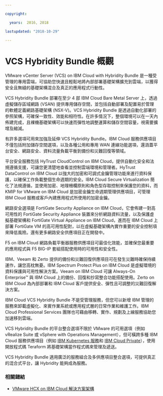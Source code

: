 ```yaml
---

copyright:

  years:  2016, 2018

lastupdated: "2018-10-29"

---
```

# VCS Hybridity Bundle 概觀

VMware vCenter Server (VCS) on IBM Cloud with Hybridity Bundle 是一種受管理的專用雲端，可協助您快速且輕鬆地將內部部署基礎架構擴充到雲端，以獲得安全且無縫的基礎架構混合及真正的應用程式行動性。

VCS Hybridity Bundle 部署在至少 4 部 IBM Cloud Bare Metal Server 上，透過虛擬儲存區域網路 (VSAN) 提供專用儲存空間，並包括自動部署及配置易於管理的軟體定義網路基礎架構 (NSX-V)。VCS Hybridity Bundle 是透過自動化部署的參照架構，可確保一致性、效能和相符性。在許多情況下，整個環境可以在一天內佈建完成，且裸機基礎架構可以快速而彈性地調整運算和儲存空間容量，視需要擴增及縮減。

有許多選項可用來加強及延伸 VCS Hybridity Bundle。IBM Cloud 服務供應項目不僅包括附加儲存空間選項，以及各種公用和專用 WAN 連線功能選項，還涵蓋平台安全、網路安全、資料流量負載平衡到備份和災難回復等領域。

平台安全服務包括 HyTrust CloudControl on IBM Cloud，提供自動化安全和法規遵循支援，可讓您更清楚地查看並控制雲端環境和管理者。HyTrust DataControl on IBM Cloud 以強大的加密和可調式金鑰管理功能來進行資料保護，以確保工作負載整個生命週期的安全。IBM Cloud Secure Virtualization 簡化了法規遵循，並使用加密、地理柵欄原則和角色型存取控制來保護您的資料，而 KMIP for VMware on IBM Cloud 是加密金鑰生命週期管理供應項目，可管理 IBM Cloud 服務或客戶內建應用程式所使用的加密金鑰。

網路安全選項是 FortiGate Security Appliance on IBM Cloud，它會佈建一對高可用性的 FortiGate Security Appliance 裝置來分析網路資料流量，以及保護虛擬基礎架構和 FortiGate Virtual Appliance on IBM Cloud，進而在 IBM Cloud 上部署 FortiGate VM 的高可用性配對，以在虛擬基礎架構內實作重要的安全控制項來降低風險。還有更多網路安全供應項目正在開發中。

F5 on IBM Cloud 網路負載平衡器服務供應項目可最佳化效能，並確保您最重要的應用程式與 F5 BIG-IP 套組搭配使用時的可用性和安全性。

IBM、Veeam 和 Zerto 提供的備份和災難回復供應項目可在發生災難時確保持續運作，讓您高枕無憂。IBM Spectrum Protect Plus on IBM Cloud 是虛擬環境的資料保護與可用性解決方案。Veeam on IBM Cloud 可讓 Always-On Enterprise™ 與 IBM Cloud 上的備份、回復和抄寫整合功能搭配使用。Zerto on IBM Cloud 為內部部署和 IBM Cloud 客戶提供安全、彈性且可調整的災難回復解決方案。

IBM Cloud VCS Hybridity Bundle 不是受管理服務，但您可以新增 IBM 管理的服務來卸載虛擬化、來賓作業系統或應用程式層的日常作業和維護工作。IBM Cloud Professional Services 團隊也可藉由移轉、實作、規劃及上線服務協助您加速移到雲端。

VCS Hybridity Bundle 的平台整合選項不限於 VMware 的可用選項（例如 vRealize Suite 或 vSphere with Operations Management），但可橫跨多種 IBM Cloud 服務供應項目（例如 [IBM Kubernetes 服務](../vcsiks/vcsiks-intro.html)和 [IBM Cloud Private](../vcsicp/vcsicp-intro.html)），使用開放程式碼 Teraform 將基礎架構當作程式碼來管理及遞送。

VCS Hybridity Bundle 適用廣泛的服務組合及多供應項目整合選項，可提供真正的混合式平台，讓 Hybridity 能夠成為服務。

### 相關鏈結

* [VMware HCX on IBM Cloud 解決方案架構](https://www.ibm.com/cloud/garage/files/HCX_Architecture_Design.pdf)
